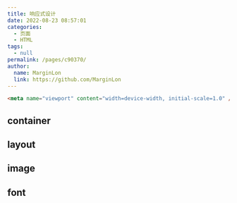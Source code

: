 ```yaml
---
title: 响应式设计
date: 2022-08-23 08:57:01
categories: 
  - 页面
  - HTML
tags: 
  - null
permalink: /pages/c90370/
author: 
  name: MarginLon
  link: https://github.com/MarginLon
---
```

<!-- # 响应式设计 -->

```html
<meta name="viewport" content="width=device-width, initial-scale=1.0" />
```

## container

## layout

## image

## font
